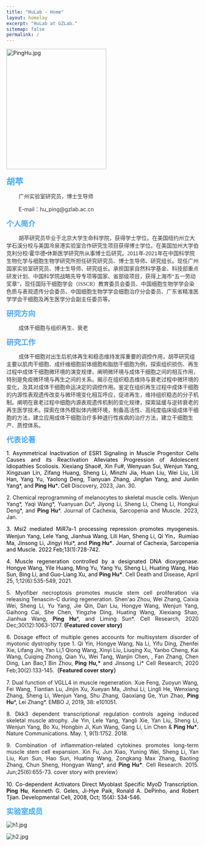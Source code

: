 ```yaml
---
title: "HuLab - Home"
layout: homelay
excerpt: "HuLab at GZLab."
sitemap: false
permalink: /
---
```



<p style="text-align: left;"><img src="{{ site.url }}{{ site.baseurl }}/images/homepage/PingHu.jpg" alt="PingHu.jpg" data-href="" style="width: 262.00px;height: 314.39px;"></p>

<!-- 中文内容 -->
<div id = "chinese">
<p style="text-align: left;"><span style="color: rgb(64, 169, 255); font-size: 22px;"><strong>胡苹</strong></span></p>
<p style="text-indent: 24pt;"><span style="color: rgb(51, 51, 51);">广州实验室研究员，博士生导师</span></p>
<p style="text-indent: 24pt;"><span style="color: rgb(51, 51, 51);">E-mail：hu_ping@gzlab.ac.cn</span></p>
<p style="text-align: left;"><span style="color: rgb(64, 169, 255); font-size: 19px;"><strong>个人简介</strong></span></p>
<p style="text-indent: 24pt;"><span
        style="color: rgb(51, 51, 51); font-family: 宋体;">胡苹研究员毕业于北京大学生命科学院，获得学士学位。在美国纽约州立大学石溪分校与美国冷泉港实验室合作研究生项目获得博士学位。在美国加州大学伯克利分校/霍华德•休斯医学研究所从事博士后研究。2</span><span
        style="color: rgb(51, 51, 51); font-family: Arial;">011</span><span
        style="color: rgb(51, 51, 51); font-family: 宋体;">年-</span><span
        style="color: rgb(51, 51, 51); font-family: Arial;">2021</span><span
        style="color: rgb(51, 51, 51); font-family: 宋体;">年在中国科学院生物化学与细胞生物学研究所担任研究研究员、博士生导师、研究组长。现任广州国家实验室研究员、博士生导师、研究组长。承担国家自然科学基金、科技部重点研发计划、中国科学院战略先导专项等国家、省部级项目，获得上海市“五一劳动奖章”，现任国际干细胞学会（ISSCR）教育委员会委员、中国细胞生物学学会染色质与表观遗传分会委员、中国细胞生物学学会细胞治疗分会委员、广东省精准医学学会干细胞及再生医学分会副主任委员等。</span>
</p>
<p style="text-indent: 24pt;"><span style="color: rgb(51, 51, 51); font-family: Arial;"> </span></p>
<p style="text-align: left;"><span style="color: rgb(64, 169, 255); font-size: 19px;"><strong>研究方向</strong></span></p>
<p style="text-indent: 24pt;"><span style="color: rgb(51, 51, 51); font-family: 宋体;">成体干细胞与组织再生、衰老</span></p>
<p style="text-indent: 24pt;"><span style="color: rgb(51, 51, 51); font-family: Arial;"> </span></p>
<p style="text-align: left;"><span style="color: rgb(64, 169, 255); font-size: 19px;"><strong>研究工作</strong></span></p>
<p style="text-indent: 24pt;"><span
        style="color: rgb(51, 51, 51); font-family: 宋体;">成体干细胞对出生后机体再生和稳态维持发挥重要的调控作用，胡苹研究组主要以肌肉干细胞、成纤维细胞前体细胞和脂肪干细胞为例，探索组织损伤、再生过程中成体干细胞微环境的演变规律，阐明微环境与成体干细胞之间的相互作用，特别是免疫微环境与再生之间的关系。揭示在组织稳态维持与衰老过程中微环境的变化，及其对成体干细胞命运决定的调控作用。鉴定在组织再生过程中成体干细胞的内源性表观遗传改变与微环境变化相互呼应，促进再生，维持组织稳态的分子机制。阐明在衰老过程中细胞内源表观遗传机制的变化规律，探索延缓与逆转衰老的再生医学技术。探索在体外模拟体内微环境，制备高活性、高纯度临床级成体干细胞的方法，建立应用成体干细胞治疗多种退行性疾病的治疗方法，建立干细胞生产、质控体系。</span>
</p>
<p> </p>
<p style="text-align: left;"><span style="color: rgb(64, 169, 255); font-size: 19px;"><strong>代表论著</strong></span></p>
<p style="text-align: justify;"><span style="color: rgb(0, 0, 0);">1. Asymmetrical Inactivation of ESR1 Signaling in
        Muscle Progenitor Cells Causes and its Reactivation Alleviates Progression of Adolescent Idiopathies Scoliosis.
        Xiexiang Shao#, Xin Fu#, Wenyuan Sui, Wenjun Yang, Xingzuan Lin, Zifang Huang, Sheng Li, Minzhi Jia, Huan Liu,
        Wei Liu, Lili Han, Yang Yu, Yaolong Deng, Tianyuan Zhang, Jingfan Yang, and Junlin Yang*, and
    </span><strong>Ping Hu</strong><span style="color: rgb(0, 0, 0);">*</span><strong>. </strong><span
        style="color: rgb(0, 0, 0);">Cell</span><strong> </strong>Discovery, 2023, Jan. 30. </p>
<p style="text-align: justify;">2. Chemical reprogramming of melanocytes to skeletal muscle cells. Wenjun
    Yang*, Yaqi Wang*, Yuanyuan Du*, Jiyong Li, Sheng Li, Cheng Li,
    Hongkui Deng*, and <strong>Ping Hu</strong>*. Journal of Cachexia, Sarcopenia and Muscle.<span
        style="color: rgb(91, 97, 107); background-color: rgb(255, 255, 255);"> </span>2023, Jan.</p>
<p style="text-align: justify;"><span style="color: rgb(0, 0, 0);">3. Msi2 mediated MiR7a-1 processing repression
        promotes myogenesis. Wenjun Yang, Lele Yang, Jianhua Wang, Lili Han, Sheng Li, Qi Yin，Ruimiao Ma, Jinsong Li,
        Jingyi Hui*, and </span><strong>Ping Hu*</strong><span style="color: rgb(0, 0, 0);">. Journal of Cachexia,
        Sarcopenia and Muscle. 2022 Feb;13(1):728-742.</span></p>
<p style="text-align: justify;"><span style="color: rgb(0, 0, 0);">4. Muscle regeneration controlled by a designated DNA
        dioxygenase. Hongye Wang, Yile Huang, Ming Yu, Yang Yu, Sheng Li, Huating Wang, Hao Sun, Bing Li, and Guo-Liang
        Xu, and </span><strong>Ping Hu*</strong><span style="color: rgb(0, 0, 0);">. </span>Cell Death and Disease,
    April 25, 1;12(6):535-549, 2021.</p>
<p style="text-align: justify;">5. Myofiber necroptosis promotes muscle stem cell proliferation via releasing Tenascin-C
    during regeneration. Shen'ao Zhou, Wei Zhang, Caixia Wei, Sheng Li, Yu Yang, Jie Qin, Dan Liu, Hongye Wang, Wenjun
    Yang, Gaihong Cai, She Chen, Yingzhe Ding, Huating Wang, Xiexiang Shao, Jianhua Wang, <strong>Ping Hu</strong>*, and
    Liming Sun*. Cell Research, 2020 Dec;30(12):1063-1077. <strong>(Featured cover story)</strong> </p>
<p style="text-align: justify;">6. Dosage effect of multiple genes accounts for multisystem disorder of myotonic
    dystrophy type 1. Qi Yin, Hongye Wang, Na Li, Yifu Ding, Zhenfei Xie, Lifang Jin, Yan Li,1 Qiong Wang, Xinyi Liu,
    Liuqing Xu, Yanbo Cheng, Kai Wang, Cuiqing Zhong, Qian Yu, Wei Tang, Wanjin Chen, 
        , Fan Zhang, Chen Ding,
    Lan Bao,1 Bin Zhou,<strong> Ping Hu,*</strong> and Jinsong Li* Cell Research, 2020
    Feb;30(2):133-145.<strong>（Featured cover story）</strong></p>
<p style="text-align: justify;">7. Dual function of VGLL4 in muscle regeneration. Xue Feng, Zuoyun Wang, Fei Wang,
    Tiantian Lu, Jinjin Xu, Xueyan Ma, Jinhui Li, Lingli He, Wenxiang Zhang, Sheng Li, Wenjun Yang, Shu Zhang, Gaoxiang
    Ge, Yun Zhao, <strong>Ping Hu</strong>*, Lei Zhang*. EMBO J, 2019, 38: e101051.</p>
<p style="text-align: justify;">8. Dkk3 dependent transcriptional regulation controls ageing induced skeletal muscle
    atrophy. Jie Yin, Lele Yang, Yangli Xie, Yan Liu, Sheng Li, Wenjun Yang, Bo Xu, Hongbin Ji, Kun Wang, Gang Li, Lin
    Chen &amp; <strong>Ping Hu*</strong>. Nature Communications. May. 1, 9(1):1752. 2018.</p>
<p style="text-align: justify;">9. Combination of inflammation-related cytokines promotes long-term muscle stem cell
    expansion. Xin Fu, Jun Xiao, Yuning Wei, Sheng Li, Yan Liu, Kun Sun, Hao Sun, Huating Wang, Zongkang Max Zhang,
    Baoting Zhang, Chun Sheng, Hongyan Wang*, and <strong>Ping Hu*</strong>. Cell Research. 2015. Jun;25(6):655-73.
    cover story with preview）</p>
<p style="text-align: justify;"><span style="color: rgb(0, 0, 0);">10. Co-dependent Activators Direct Myoblast Specific
        MyoD Transcription. </span><strong>Ping Hu</strong><span style="color: rgb(0, 0, 0);">, Kenneth G. Geles, Ji-Hye
        Paik, Ronald A. DePinho, and Robert Tjian. Developmental Cell, 2008, Oct; 15(4): 534-546. </span></p>
<p> </p>
<p style="text-align: left;"><span style="color: rgb(64, 169, 255); font-size: 19px;"><strong>实验室成员</strong></span></p>
</div>

<!-- 英文内容 -->
<div id="english" style = "display:none;">
<p style="text-align: left;"><span style="color: rgb(64, 169, 255); font-size: 22px;"><strong>Ping Hu, Ph.
            D.</strong></span></p>
<p><span style="color: rgb(51, 51, 51);">Professor of Guangzhou Laboratory, Doctoral supervisor</span></p>
<p><span style="color: rgb(51, 51, 51);">E-mail：hu_ping@gzlab.ac.cn</span></p>
<p><span style="font-family: 宋体;"> </span></p>
<p style="text-align: left;"><span style="color: rgb(64, 169, 255); font-size: 19px;"><strong>Education and working
            experiences</strong></span></p>
<p style="text-indent: 24pt;">Dr. Ping Hu graduated from the Collage of Life Sciences, Peking University. She obtained
    her Ph. D. degree from the joint graduate program of State University of New York, Stony Brook and Cold Spring
    Harbor Laboratory. Dr. Hu performed her post-doctoral research in University of California, Berkey/Howard Hughes
    Medical Institute. She worked as a principal investigator and professor in Institute of Biochemistry and Cell
    Biology, Chinese Academy of Sciences from 2011 to 2021. Since 2021, Dr. Hu is a principal investigator and professor
    in Guangzhou Laboratory. Dr. Hu is the member of Education Committee, International Society of Stem Cell Research
    (ISSCR), Committee member of Chinese Society of Cell Biology, Cell therapy division. She also serves as editor for
    Scientific Reports, Frontier of Developmental Biology. </p>
<p> </p>
<p style="text-align: left;"><span style="color: rgb(64, 169, 255); font-size: 19px;"><strong>Research
            Interests</strong></span></p>
<p style="text-indent: 24pt;">Dr. Hu’s group is focused on the study of adult stem cells and their roles in tissue
    regeneration, homeostasis maintenance, and aging using skeletal muscle, epithelia tissues, and adipose as model
    systems. Dr. Hu’s group has identified several new microenvironment components, especially inflammation and ECM
    during regeneration to regulate the activity of adult stem cells. They have revealed the cell communications between
    immune cells, mesenchymal cells, and stem cells. Dr. Hu’s group also revealed the functions stem cells and
    circulating factors in aging. Further epigenetic circuits regulating stem cell fate determination and aging have
    been identified. Dr. Hu’s group is interested in identifying new types of adult stem cells and further uncover the
    epigenetic mechanism governing adult stem cell fate determination and aging. They are also exploring new
    regenerative medicine techniques to slow down and reverse aging and treat degenerative disease. Great efforts have
    been invested to establish the system for mass production of clinical grade stem cells and their quality controls
    for clinical applications. </p>
<p> </p>
<p style="text-align: left;"><span
        style="color: rgb(64, 169, 255); font-size: 19px;"><strong>Publications</strong></span></p>
<p style="text-align: justify;"><span style="color: rgb(0, 0, 0);">1. Asymmetrical Inactivation of ESR1 Signaling in
        Muscle Progenitor Cells Causes and its Reactivation Alleviates Progression of Adolescent Idiopathies Scoliosis.
        Xiexiang Shao#, Xin Fu#, Wenyuan Sui, Wenjun Yang, Xingzuan Lin, Zifang Huang, Sheng Li, Minzhi Jia, Huan Liu,
        Wei Liu, Lili Han, Yang Yu, Yaolong Deng, Tianyuan Zhang, Jingfan Yang, and Junlin Yang*, and
    </span><strong>Ping Hu</strong><span style="color: rgb(0, 0, 0);">*</span><strong>. </strong><span
        style="color: rgb(0, 0, 0);">Cell</span><strong> </strong>Discovery, 2023, Jan. 30. </p>
<p style="text-align: justify;">2. Chemical reprogramming of melanocytes to skeletal muscle cells. Wenjun
    Yang*, Yaqi Wang*, Yuanyuan Du*, Jiyong Li, Sheng Li, Cheng Li,
    Hongkui Deng*, and <strong>Ping Hu</strong>*. Journal of Cachexia, Sarcopenia and Muscle.<span
        style="color: rgb(91, 97, 107); background-color: rgb(255, 255, 255);"> </span>2023, Jan.</p>
<p style="text-align: justify;"><span style="color: rgb(0, 0, 0);">3. Msi2 mediated MiR7a-1 processing repression
        promotes myogenesis. Wenjun Yang, Lele Yang, Jianhua Wang, Lili Han, Sheng Li, Qi Yin，Ruimiao Ma, Jinsong Li,
        Jingyi Hui*, and </span><strong>Ping Hu*</strong><span style="color: rgb(0, 0, 0);">. Journal of Cachexia,
        Sarcopenia and Muscle. 2022 Feb;13(1):728-742.</span></p>
<p style="text-align: justify;"><span style="color: rgb(0, 0, 0);">4. Muscle regeneration controlled by a designated DNA
        dioxygenase. Hongye Wang, Yile Huang, Ming Yu, Yang Yu, Sheng Li, Huating Wang, Hao Sun, Bing Li, and Guo-Liang
        Xu, and </span><strong>Ping Hu*</strong><span style="color: rgb(0, 0, 0);">. </span>Cell Death and Disease,
    April 25, 1;12(6):535-549, 2021.</p>
<p style="text-align: justify;">5. Myofiber necroptosis promotes muscle stem cell proliferation via releasing Tenascin-C
    during regeneration. Shen'ao Zhou, Wei Zhang, Caixia Wei, Sheng Li, Yu Yang, Jie Qin, Dan Liu, Hongye Wang, Wenjun
    Yang, Gaihong Cai, She Chen, Yingzhe Ding, Huating Wang, Xiexiang Shao, Jianhua Wang, <strong>Ping Hu</strong>*, and
    Liming Sun*. Cell Research, 2020 Dec;30(12):1063-1077.<strong> (Featured cover story) </strong></p>
<p style="text-align: justify;">6. Dosage effect of multiple genes accounts for multisystem disorder of myotonic
    dystrophy type 1. Qi Yin, Hongye Wang, Na Li, Yifu Ding, Zhenfei Xie, Lifang Jin, Yan Li,1 Qiong Wang, Xinyi Liu,
    Liuqing Xu, Yanbo Cheng, Kai Wang, Cuiqing Zhong, Qian Yu, Wei Tang, Wanjin Chen, Wenjun Yang, Fan Zhang, Chen Ding,
    Lan Bao,1 Bin Zhou, <strong>Ping Hu</strong>* and Jinsong Li* Cell Research, 2020
    Feb;30(2):133-145.<strong>（Featured cover story）</strong></p>
<p style="text-align: justify;">7. Dual function of VGLL4 in muscle regeneration. Xue Feng, Zuoyun Wang, Fei Wang,
    Tiantian Lu, Jinjin Xu, Xueyan Ma, Jinhui Li, Lingli He, Wenxiang Zhang, Sheng Li, Wenjun Yang, Shu Zhang, Gaoxiang
    Ge, Yun Zhao, <strong>Ping Hu</strong>*, Lei Zhang*. EMBO J, 2019, 38: e101051.</p>
<p style="text-align: justify;">8. Dkk3 dependent transcriptional regulation controls ageing induced skeletal muscle
    atrophy. Jie Yin, Lele Yang, Yangli Xie, Yan Liu, Sheng Li, Wenjun Yang, Bo Xu, Hongbin Ji, Kun Wang, Gang Li, Lin
    Chen &amp;<strong> Ping Hu*</strong>. Nature Communications. May. 1, 9(1):1752. 2018.</p>
<p style="text-align: justify;">9. Combination of inflammation-related cytokines promotes long-term muscle stem cell
    expansion. Xin Fu, Jun Xiao, Yuning Wei, Sheng Li, Yan Liu, Kun Sun, Hao Sun, Huating Wang, Zongkang Max Zhang,
    Baoting Zhang, Chun Sheng, Hongyan Wang*, and <strong>Ping Hu*.</strong> Cell Research. 2015. Jun;25(6):655-73.
    cover story with preview）</p>
<p style="text-align: justify;"><span style="color: rgb(0, 0, 0);">10. Co-dependent Activators Direct Myoblast Specific
        MyoD Transcription. </span><strong>Ping Hu</strong><span style="color: rgb(0, 0, 0);">, Kenneth G. Geles, Ji-Hye
        Paik, Ronald A. DePinho, and Robert Tjian. &nbsp;Developmental Cell, 2008, Oct; 15(4): 534-546. </span></p>
<p><strong> </strong></p>
<p style="text-align: left;"><span style="color: rgb(64, 169, 255); font-size: 19px;"><strong>Lab
            members</strong></span></p>
<p><br></p>
</div>

<p style="text-align: left;"><img src="{{ site.url }}{{ site.baseurl }}/images/homepage/h1.jpg" alt="h1.jpg" data-href="" style="width:auto; height:auto; max-width:100%; max-height:100%;"></p>

<p style="text-align: left;"><img src="{{ site.url }}{{ site.baseurl }}/images/homepage/h2.jpg" alt="h2.jpg" data-href="" style="width:auto; height:auto; max-width:100%; max-height:100%;"></p>




